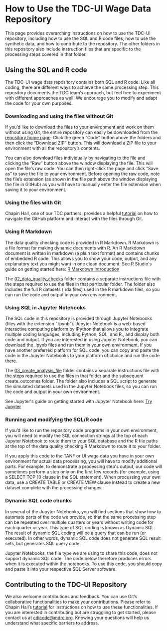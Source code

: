 # How to Use the TDC-UI Wage Data Repository

This page provides overarching instructions on how to use the TDC-UI repository, including how to use the SQL and R code files, how to use the synthetic data, and how to contribute to the repository. The other folders in this repository also include instruction files that are specific to the processing steps covered in that folder.

## Using the SQL and R code
The TDC-UI wage data repository contains both SQL and R code. Like all coding, there are different ways to achieve the same processing step. This repository documents the TDC team’s approach, but feel free to experiment with different approaches as well! We encourage you to modify and adapt the code for your own purposes.

### Downloading and using the files without Git
If you’d like to download the files to your environment and work on them without using Git, the entire repository can easily be downloaded from the [repository home page](https://github.com/MDRCNY/TDC-UI). Click the green “Code” button above the folders and then click the “Download ZIP” button. This will download a ZIP file to your environment with all the repository’s contents.

You can also download files individually by navigating to the file and clicking the “Raw” button above the window displaying the file. This will open the file’s raw code. You can then right-click the page and click “Save as” to save the file to your environment. Before opening the raw code, note the file’s extension (as shown in the file path above the window displaying the file in GitHub) as you will have to manually enter the file extension when saving it to your environment.

### Using the files with Git
Chapin Hall, one of our TDC partners, provides a helpful [tutorial](https://github.com/chapinhall/FSSDC/blob/master/tutorials/using_github_online.md) on how to navigate the GitHub platform and interact with the files through Git.
### Using R Markdown
The data quality checking code is provided in R Markdown. R Markdown is a file format for making dynamic documents with R. An R Markdown document is written in markdown (a plain text format) and contains chunks of embedded R code. This allows you to show your code, output, and any explanatory text you might want in one clean document. See R Studio's guide on getting started here: [R Markdown Introduction](https://rmarkdown.rstudio.com/lesson-1.html)

The [02_data_quality_checks](https://github.com/MDRCNY/TDC-UI/tree/main/02_data_quality_checks) folder contains a separate instructions file with the steps required to use the files in that particular folder. The folder also includes the full R datasets (.rda files) used in the R markdown files, so you can run the code and output in your own environment.

### Using SQL in Jupyter Notebooks
The SQL code in this repository is provided through Jupyter Notebooks (files with the extension “.ipynb”). Jupyter Notebook is a web-based interactive computing platform by IPython that allows you to integrate multiple coding languages, including Python, SQL, and R., and display both code and output. If you are interested in using Jupyter Notebook, you can download the .ipynb files and run them in your own environment. If you have another preferred platform for SQL code, you can copy and paste the code in the Jupyter Notebooks to your platform of choice and run the code there.

The [03_create_analysis_file](https://github.com/MDRCNY/TDC-UI/tree/main/03_create_analysis_file) folder contains a separate instructions file with the steps required to use the files in that folder and the subsequent create_outcomes folder. The folder also includes a SQL script to generate the simulated datasets used in the Jupyter Notebook files, so you can run the code and output in your own environment.

See Jupyter's guide on getting started with Jupyter Notebook here: [Try Jupyter](https://docs.jupyter.org/en/latest/start/index.html)

### Running and modifying the SQL/R code
If you’d like to run the repository code programs in your own environment, you will need to modify the SQL connection strings at the top of each Jupyter Notebook to route them to your SQL database and the R file paths at the top of the data quality checking R Markdown to route it to your folder. 

If you apply this code to the TANF or UI wage data you have in your own environment for actual data processing, you will have to modify additional parts. For example, to demonstrate a processing step's output, our code will sometimes perform a step only on the first few records (for example, using a SELECT TOP 10 clause in the SQL statement). When processing your own data, use a CREATE TABLE or CREATE VIEW clause instead to create a new dataset complete with the processing changes.

### Dynamic SQL code chunks
In several of the Jupyter Notebooks, you will find sections that show how to automate parts of the code we provide, so that the same processing step can be repeated over multiple quarters or years without writing code for each quarter or year. This type of SQL coding is known as Dynamic SQL. The result of dynamic SQL coding will be a query that can be run (or executed). In other words, dynamic SQL code does not generate SQL result sets, but generates SQL query code.

Jupyter Notebooks, the file type we are using to share this code, does not support dynamic SQL code. The code below therefore produces errors when it is executed within the notebooks. To use this code, you should copy and paste it into your respective SQL Server software.

## Contributing to the TDC-UI Repository
We also welcome contributions and feedback. You can use Git’s collaborative functionalities to make your contributions. Please refer to Chapin Hall’s [tutorial](https://github.com/chapinhall/FSSDC/blob/master/tutorials/using_github_online.md) for instructions on how to use these functionalities. If you are interested in contributing but are struggling to get started, please contact us at cdicode@mdrc.org. Knowing your questions will help us understand what specific barriers to address.
